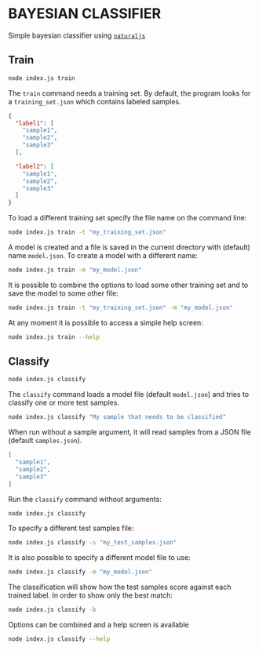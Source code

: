 # BAYESIAN CLASSIFIER

Simple bayesian classifier using [`naturaljs`](https://www.npmjs.com/package/natural)

## Train

```sh
node index.js train
```

The `train` command needs a training set. By default, the program looks for a `training_set.json` which contains labeled samples.

```json
{
  "label1": [
    "sample1",
    "sample2",
    "sample3"
  ],

  "label2": [
    "sample1",
    "sample2",
    "sample3"
  ]
}
```

To load a different training set specify the file name on the command line:

```sh
node index.js train -t "my_training_set.json"
```

A model is created and a file is saved in the current directory with (default) name  `model.json`.
To create a model with a different name:

```sh
node index.js train -m "my_model.json"
```

It is possible to combine the options to load some other training set and to save the model to some other file:

```sh
node index.js train -t "my_training_set.json" -m "my_model.json"
```

At any moment it is possible to access a simple help screen:

```sh
node index.js train --help
```

## Classify

```sh
node index.js classify
```

The `classify` command loads a model file (default `model.json`) and tries to classify one or more test samples.

```sh
node index.js classify "My sample that needs to be classified"
```

When run without a sample argument, it will read samples from a JSON file (default `samples.json`).

```json
[
  "sample1",
  "sample2",
  "sample3"
]
```

Run the `classify` command without arguments:

```sh
node index.js classify
```

To specify a different test samples file:

```sh
node index.js classify -s "my_test_samples.json"
```

It is also possible to specify a different model file to use:

```sh
node index.js classify -m "my_model.json"
```

The classification will show how the test samples score against each trained label.
In order to show only the best match:

```sh
node index.js classify -b
```

Options can be combined and a help screen is available

```sh
node index.js classify --help
```
